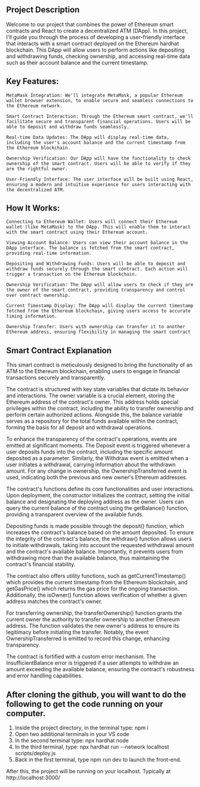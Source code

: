 ## Project Description

Welcome to our project that combines the power of Ethereum smart contracts and React to create a decentralized ATM (DApp). In this project, I'll guide you through the process of developing a user-friendly interface that interacts with a smart contract deployed on the Ethereum hardhat blockchain. This DApp will allow users to perform actions like depositing and withdrawing funds, checking ownership, and accessing real-time data such as their account balance and the current timestamp.

## Key Features:

    MetaMask Integration: We'll integrate MetaMask, a popular Ethereum wallet browser extension, to enable secure and seamless connections to the Ethereum network.

    Smart Contract Interaction: Through the Ethereum smart contract, we'll facilitate secure and transparent financial operations. Users will be able to deposit and withdraw funds seamlessly.

    Real-time Data Updates: The DApp will display real-time data, including the user's account balance and the current timestamp from the Ethereum blockchain.

    Ownership Verification: Our DApp will have the functionality to check ownership of the smart contract. Users will be able to verify if they are the rightful owner.

    User-Friendly Interface: The user interface will be built using React, ensuring a modern and intuitive experience for users interacting with the decentralized ATM.

## How It Works:

    Connecting to Ethereum Wallet: Users will connect their Ethereum wallet (like MetaMask) to the DApp. This will enable them to interact with the smart contract using their Ethereum account.

    Viewing Account Balance: Users can view their account balance in the DApp interface. The balance is fetched from the smart contract, providing real-time information.

    Depositing and Withdrawing Funds: Users will be able to deposit and withdraw funds securely through the smart contract. Each action will trigger a transaction on the Ethereum blockchain.

    Ownership Verification: The DApp will allow users to check if they are the owner of the smart contract, providing transparency and control over contract ownership.

    Current Timestamp Display: The DApp will display the current timestamp fetched from the Ethereum blockchain, giving users access to accurate timing information.

    Ownership Transfer: Users with ownership can transfer it to another Ethereum address, ensuring flexibility in managing the smart contract

## Smart Contract Explanation

This smart contract is meticulously designed to bring the functionality of an ATM to the Ethereum blockchain, enabling users to engage in financial transactions securely and transparently.

The contract is structured with key state variables that dictate its behavior and interactions. The owner variable is a crucial element, storing the Ethereum address of the contract's owner. This address holds special privileges within the contract, including the ability to transfer ownership and perform certain authorized actions. Alongside this, the balance variable serves as a repository for the total funds available within the contract, forming the basis for all deposit and withdrawal operations.

To enhance the transparency of the contract's operations, events are emitted at significant moments. The Deposit event is triggered whenever a user deposits funds into the contract, including the specific amount deposited as a parameter. Similarly, the Withdraw event is emitted when a user initiates a withdrawal, carrying information about the withdrawn amount. For any change in ownership, the OwnershipTransferred event is used, indicating both the previous and new owner's Ethereum addresses.

The contract's functions define its core functionalities and user interactions. Upon deployment, the constructor initializes the contract, setting the initial balance and designating the deploying address as the owner. Users can query the current balance of the contract using the getBalance() function, providing a transparent overview of the available funds.

Depositing funds is made possible through the deposit() function, which increases the contract's balance based on the amount deposited. To ensure the integrity of the contract's balance, the withdraw() function allows users to initiate withdrawals, taking into account the requested withdrawal amount and the contract's available balance. Importantly, it prevents users from withdrawing more than the available balance, thus maintaining the contract's financial stability.

The contract also offers utility functions, such as getCurrentTimestamp() which provides the current timestamp from the Ethereum blockchain, and getGasPrice() which returns the gas price for the ongoing transaction. Additionally, the isOwner() function allows verification of whether a given address matches the contract's owner.

For transferring ownership, the transferOwnership() function grants the current owner the authority to transfer ownership to another Ethereum address. The function validates the new owner's address to ensure its legitimacy before initiating the transfer. Notably, the event OwnershipTransferred is emitted to record this change, enhancing transparency.

The contract is fortified with a custom error mechanism. The InsufficientBalance error is triggered if a user attempts to withdraw an amount exceeding the available balance, ensuring the contract's robustness and error handling capabilities.

## After cloning the github, you will want to do the following to get the code running on your computer.

1. Inside the project directory, in the terminal type: npm i
2. Open two additional terminals in your VS code
3. In the second terminal type: npx hardhat node
4. In the third terminal, type: npx hardhat run --network localhost scripts/deploy.js
5. Back in the first terminal, type npm run dev to launch the front-end.

After this, the project will be running on your localhost. 
Typically at http://localhost:3000/
